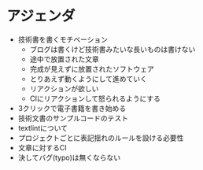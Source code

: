 # アジェンダ

-   技術書を書くモチベーション
    -   ブログは書くけど技術書みたいな長いものは書けない
    -   途中で放置された文章
    -   完成が見えずに放置されたソフトウェア
    -   とりあえず動くようにして進めていく
    -   リアクションが欲しい
    -   CIにリアクションして怒られるようにする
-   3クリックで電子書籍を書き始める
-   技術文書のサンプルコードのテスト
-   textlintについて
-   プロジェクトごとに表記揺れのルールを設ける必要性
-   文章に対するCI
-   決してバグ(typo)は無くならない
